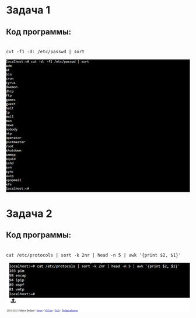 # Задача 1
## Код программы:
```

cut -f1 -d: /etc/passwd | sort
```
![скрин](https://github.com/oliolaina/configuration-management/blob/main/prac%201%20task%201%20img.jpeg)
# Задача 2
## Код программы:
```

cat /etc/protocols | sort -k 2nr | head -n 5 | awk '{print $2, $1}'
```
![screen](https://github.com/oliolaina/configuration-management/blob/d1cc57ed653c201b4db1b882b07fccb7c03cdbcd/screenshots/pr1/task%202.jpg)

